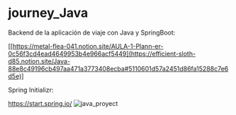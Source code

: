 # journey_Java
Backend de la aplicación de viaje  con Java y SpringBoot:

[[https://metal-flea-041.notion.site/AULA-1-Plann-er-0c56f3cd4ead4649953b4e966acf5449](https://efficient-sloth-d85.notion.site/Java-88e8c49196cb497aa471a3773408ecba#5110601d57a2451d86fa15288c7e6d5e)]


Spring Initializr:

https://start.spring.io/
![java_proyect](https://github.com/user-attachments/assets/36a917ac-62d5-4ca8-a47b-fc3afd1f544e)



